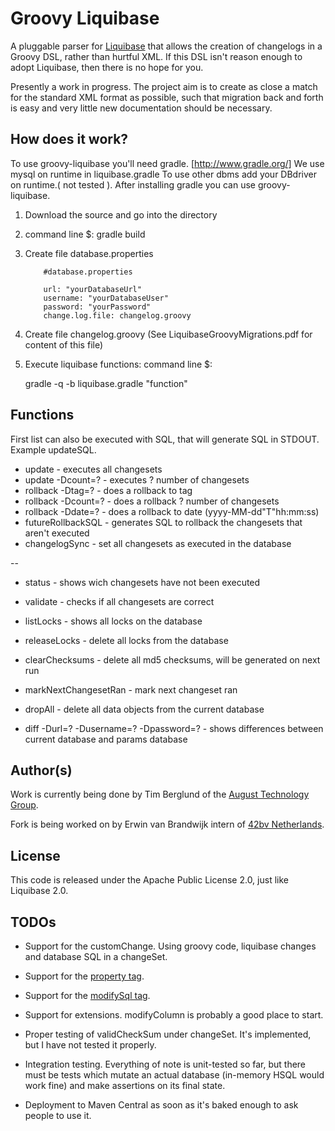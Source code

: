 # Groovy Liquibase
A pluggable parser for [Liquibase](http://liquibase.org) that allows the creation of changelogs in a Groovy DSL, rather than hurtful XML. If this DSL isn't reason enough to adopt Liquibase, then there is no hope for you. 

Presently a work in progress. The project aim is to create as close a match for the standard XML format as possible, such that migration back and forth is easy and very little new documentation should be necessary.

## How does it work?
To use groovy-liquibase you'll need gradle. [http://www.gradle.org/]
We use mysql on runtime in liquibase.gradle To use other dbms add your DBdriver on runtime.( not tested ).
After installing gradle you can use groovy-liquibase.

1)  Download the source and go into the directory

2)  command line $:  gradle build

3)  Create file database.properties

            #database.properties 

            url: "yourDatabaseUrl"
            username: "yourDatabaseUser"
            password: "yourPassword"
            change.log.file: changelog.groovy

4)  Create file changelog.groovy (See LiquibaseGroovyMigrations.pdf for content of this file)

5)  Execute liquibase functions: command line $:  

       gradle -q -b liquibase.gradle "function"


## Functions
First list can also be executed with SQL, that will generate SQL in STDOUT. Example updateSQL.


* update		                - executes all changesets 
* update -Dcount=?	        - executes ? number of changesets
* rollback -Dtag=?	        - does a rollback to tag
* rollback -Dcount=?	        - does a rollback ? number of changesets
* rollback -Ddate=?	        - does a rollback to date (yyyy-MM-dd"T"hh:mm:ss)
* futureRollbackSQL	        - generates SQL to rollback the changesets that aren't executed
* changelogSync	        - set all changesets as executed in the database

--

* status		                - shows wich changesets have not been executed
* validate		                - checks if all changesets are correct
* listLocks		                - shows all locks on the database
* releaseLocks		        - delete all locks from the database
* clearChecksums	        - delete all md5 checksums, will be generated on next run
* markNextChangesetRan	- mark next changeset ran
* dropAll		                - delete all data objects from the current database

* diff -Durl=? -Dusername=? -Dpassword=?	- shows differences between current database and params database


## Author(s)
Work is currently being done by Tim Berglund of the [August Technology Group](http://augusttechgroup.com).

Fork is being worked on by Erwin van Brandwijk intern of [42bv Netherlands](http://www.42.nl).

## License
This code is released under the Apache Public License 2.0, just like Liquibase 2.0.

## TODOs

 * Support for the customChange. Using groovy code, liquibase changes and database SQL in a changeSet.
 * Support for the [property tag](http://www.liquibase.org/manual/changelog_parameters).
 * Support for the [modifySql tag](http://www.liquibase.org/manual/modify_sql?s[]=modifysql).
 * Support for extensions. modifyColumn is probably a good place to start.

 * Proper testing of validCheckSum under changeSet. It's implemented, but I have not tested it properly.
 * Integration testing. Everything of note is unit-tested so far, but there must be tests which mutate an actual database (in-memory HSQL would work fine) and make assertions on its final state.
 * Deployment to Maven Central as soon as it's baked enough to ask people to use it.
